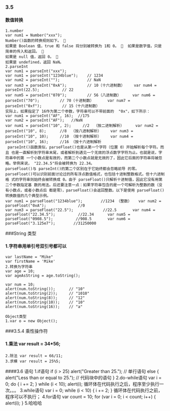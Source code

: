 ﻿### 3.5
#### 数值转换
	1.number
	var num1 = Number("xxx");
	Number()函数的转换规则如下。  
	如果是 Boolean 值，true 和 false 将分别被转换为 1和 0。  	如果是数字值，只是简单的传入和返回。  
	如果是 null 值，返回 0。  
	如果是 undefined，返回 NaN。 
	2.parseInt
	var num1 = parseInt("xxx");
	var num1 = parseInt("1234blue");    // 1234 
	var num2 = parseInt("");            // NaN 
	var num3 = parseInt("0xA");         // 10（十六进制数） 	var num4 = parseInt(22.5);          // 22 
	var num5 = parseInt("070");         // 56（八进制数） 	var num6 = parseInt("70");         // 70（十进制数） 		var num7 = parseInt("0xf");         // 15（十六进制数）
 	实际上，如果指定了 16作为第二个参数，字符串可以不带前面的	"0x"，如下所示：  
	var num1 = parseInt("AF", 16);  //175 
	var num2 = parseInt("AF");   //NaN  
	var num1 = parseInt("10", 2);     //2  （按二进制解析） 	var num2 = parseInt("10", 8);      //8  （按八进制解析）	var num3 = parseInt("10", 10);     //10 （按十进制解析） 	var num4 = parseInt("10", 16);     //16 （按十六进制解析
	 parseInt()函数类似，parseFloat()也是从第一个字符（位置 0）开始解析每个字符。而且 也是一直解析到字符串末尾，或者解析到遇见一个无效的浮点数字字符为止。也就是说，字符串中的第 一个小数点是有效的，而第二个小数点就是无效的了，因此它后面的字符串将被忽略。举例来说， "22.34.5"将会被转换为 22.34。 
	parseFloat()与 parseInt()的第二个区别在于它始终都会忽略前导 的零。parseFloat()可以识别前面讨论过的所有浮点数值格式，也包括十进制整数格式。但十六进制格 式的字符串则始终会被转换成 0。由于 parseFloat()只解析十进制值，因此它没有用第二个参数指定基 数的用法。后还要注意一点：如果字符串包含的是一个可解析为整数的数（没有小数点，或者小数点后 都是零），parseFloat()会返回整数。以下是使用 parseFloat()转换数值的几个典型示例。  
	var num1 = parseFloat("1234blue");        //1234 （整数） 	var num2 = parseFloat("0xA");              //0 
	var num3 = parseFloat("22.5");             //22.5 		var num4 = parseFloat("22.34.5");          //22.34 		var num5 = parseFloat("0908.5");          //908.5 		var num6 = parseFloat("3.125e7");        //31250000 
###String 类型
####	1.字符串用单引号双引号都可以
	var lastName = "Mike"
	var firstName = 'Mike'
	2.转换为字符串
	var age = 10;
	var ageAsString = age.toString();

	var num = 10; 
	alert(num.toString());      // "10" 
	alert(num.toString(2));     // "1010" 
	alert(num.toString(8));     // "12"
	alert(num.toString(10));    // "10" 
	alert(num.toString(16));    // "a"

	Object类型
	1.var o = new Object();
###3.5.4 乘性操作符
####	1.乘法 var result = 34*56;
	2.除法 var result = 66/11;
	3.求模 var result = 25%5;
####3.6	语句
	1.if语句
	if (i > 25)
	alert("Greater than 25."); // 单行语句
	else {
		alert("Less than or equal to 25."); // 代码块中的语句
	}
	2.do-while语句
	var i = 0;
	do {
		i += 2;
	} while (i < 10);
	alert(i);
	循环体在代码执行之后，程序至少执行一次。。。
	3.while语句
	var i = 0;
	while (i < 10) {
	i += 2;
	}
	循环体在代码执行之前，程序可以不执行；
	4.for语句
	var count = 10;
	for (var i = 0; i < count; i++)
	{
		alert(i);
	}
5.哈哈哈